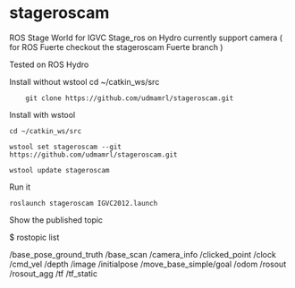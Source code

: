 stageroscam
===========

ROS Stage World for IGVC
Stage_ros on Hydro currently support camera
( for ROS Fuerte checkout the stageroscam Fuerte branch )

Tested on ROS Hydro

Install without wstool
        cd ~/catkin_ws/src

        git clone https://github.com/udmamrl/stageroscam.git


Install with wstool

	cd ~/catkin_ws/src

	wstool set stageroscam --git https://github.com/udmamrl/stageroscam.git

	wstool update stageroscam
	
Run it

	roslaunch stageroscam IGVC2012.launch	

Show the published topic

$ rostopic list

/base_pose_ground_truth
/base_scan
/camera_info
/clicked_point
/clock
/cmd_vel
/depth
/image
/initialpose
/move_base_simple/goal
/odom
/rosout
/rosout_agg
/tf
/tf_static
